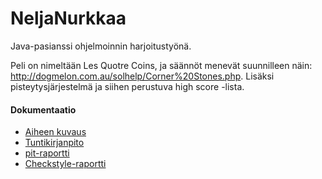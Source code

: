 # NeljaNurkkaa

Java-pasianssi ohjelmoinnin harjoitustyönä.

Peli on nimeltään Les Quotre Coins, ja säännöt menevät suunnilleen näin: 
http://dogmelon.com.au/solhelp/Corner%20Stones.php. Lisäksi pisteytysjärjestelmä ja siihen perustuva high score -lista.

#### Dokumentaatio
 * [Aiheen kuvaus](dokumentaatio/aiheenKuvausJaRakenne.md)
 * [Tuntikirjanpito](dokumentaatio/tuntikirjanpito.md)
 * [pit-raportti](https://htmlpreview.github.io/?https://github.com/jurintal1/NeljaNurkkaa/blob/master/dokumentaatio/201706152114/index.html)
 * [Checkstyle-raportti](https://htmlpreview.github.io/?https://github.com/jurintal1/NeljaNurkkaa/blob/master/dokumentaatio/checkstyle/checkstyle.html)
 
